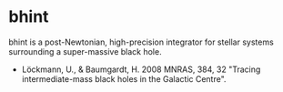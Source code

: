 bhint
=====

bhint is a post-Newtonian, high-precision integrator for stellar systems surrounding a super-massive black hole.

 * Löckmann, U., &amp; Baumgardt, H. 2008 MNRAS, 384, 32 "Tracing intermediate-mass black holes in the Galactic Centre".
